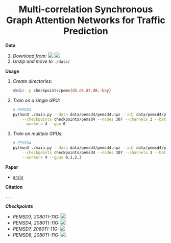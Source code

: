 <h1 align="center">Multi-correlation Synchronous Graph Attention Networks for Traffic Prediction</h1>

**Data**

1. _Download from:_ [<img src="https://img.shields.io/badge/Google_Drive-4285F4?style=flat-square&logo=Google+Drive&logoColor=white"/>](https://drive.google.com/file/d/1oXSKwV71olfoeyt4dgoVXSdIN_S17hsL/view?usp=sharing) [<img src="https://img.shields.io/badge/Onedrive-0078D4?&style=flat-square&logo=Microsoft+OneDrive&logoColor=white"/>](https://1drv.ms/u/s!AufZP2YDvxUDlg5G8bGu7Ay7vzhX?e=X0asLx)
2. _Unzip and move to_ `./data/`

**Usage**

1.  _Create directories:_

    ```bash
    mkdir -p checkpoints/pems{d3,d4,d7,d8,-bay}
    ```

2.  _Train on a single GPU:_

    ```bash
    # PEMSD4
    python3 ./main.py --data data/pemsd4/pemsd4.npz --adj data/pemsd4/pemsd4.csv \
        --checkpoints checkpoints/pemsd4 --nodes 307 --channels 3 --batch 64 \
        --workers 4 --gpu 0
    ```

3.  _Train on multiple GPUs:_

    ```bash
    # PEMSD4
    python3 ./main.py --data data/pemsd4/pemsd4.npz --adj data/pemsd4/pemsd4.csv \
        --checkpoints checkpoints/pemsd4 --nodes 307 --channels 3 --batch 64 \
        --workers 4 --gpus 0,1,2,3
    ```

**Paper**

-   [arxiv](https://arxiv.org/)

**Citation**

```latex
...
```

**_Checkpoints_**

-   _PEMSD3, 2080TI-11G:_ [<img src="https://img.shields.io/badge/PEMSD3-MAE=15.60_MAPE=16.36_RMSE=26.36-4EAA25?style=flat-square"/>](https://drive.google.com/file/d/16bUCaI4p23vTGdMOXRRT45TNqci7VLCi/view?usp=sharing)
-   _PEMSD4, 2080TI-11G:_ [<img src="https://img.shields.io/badge/PEMSD4-MAE=19.58_MAPE=13.52_RMSE=31.72-4EAA25?style=flat-square"/>](https://drive.google.com/file/d/1CzS1-OCZXP6g8jM_CAMZGWlHRDyRxDBH/view?usp=sharing)
-   _PEMSD7, 2080TI-11G:_ [<img src="https://img.shields.io/badge/PEMSD7-MAE=20.44_MAPE=8.85_RMSE=34.11-4EAA25?style=flat-square">](https://drive.google.com/file/d/1a9VdvFOaMGU9-JyeRlDUDlzjHdrsEKSr/view?usp=sharing)
-   _PEMSD8, 2080TI-11G:_ [<img src="https://img.shields.io/badge/PEMSD8-MAE=14.58_MAPE=10.10_RMSE=23.94-4EAA25?style=flat-square"/>](https://drive.google.com/file/d/18_mJtL0G6KQZF8QxSLQu9THFg-h_46q-/view?usp=sharing)
